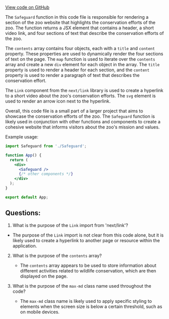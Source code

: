 [View code on GitHub](zoo-labs/zoo/blob/master/foundation/src/components/Safeguard.tsx)

The `Safeguard` function in this code file is responsible for rendering a section of the zoo website that highlights the conservation efforts of the zoo. The function returns a JSX element that contains a header, a short video link, and four sections of text that describe the conservation efforts of the zoo. 

The `contents` array contains four objects, each with a `title` and `content` property. These properties are used to dynamically render the four sections of text on the page. The `map` function is used to iterate over the `contents` array and create a new `div` element for each object in the array. The `title` property is used to render a header for each section, and the `content` property is used to render a paragraph of text that describes the conservation effort.

The `Link` component from the `next/link` library is used to create a hyperlink to a short video about the zoo's conservation efforts. The `svg` element is used to render an arrow icon next to the hyperlink.

Overall, this code file is a small part of a larger project that aims to showcase the conservation efforts of the zoo. The `Safeguard` function is likely used in conjunction with other functions and components to create a cohesive website that informs visitors about the zoo's mission and values. 

Example usage:

```jsx
import Safeguard from './Safeguard';

function App() {
  return (
    <div>
      <Safeguard />
      {/* other components */}
    </div>
  );
}

export default App;
```
## Questions: 
 1. What is the purpose of the `Link` import from 'next/link'?
   - The purpose of the `Link` import is not clear from this code alone, but it is likely used to create a hyperlink to another page or resource within the application.

2. What is the purpose of the `contents` array?
   - The `contents` array appears to be used to store information about different activities related to wildlife conservation, which are then displayed on the page.

3. What is the purpose of the `max-md` class name used throughout the code?
   - The `max-md` class name is likely used to apply specific styling to elements when the screen size is below a certain threshold, such as on mobile devices.
